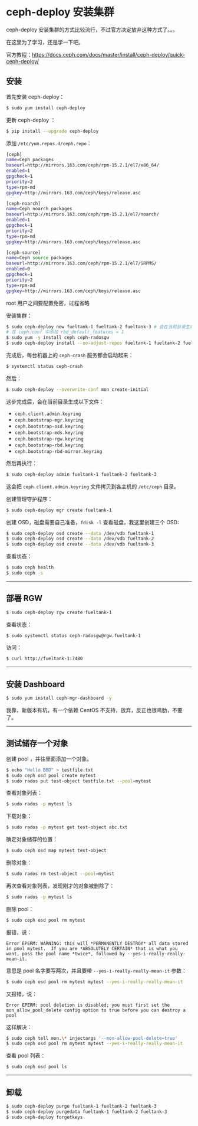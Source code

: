 # ceph-deploy 安装集群

ceph-deploy 安装集群的方式比较流行，不过官方决定放弃这种方式了。。。

在这里为了学习，还是学一下吧。

官方教程：https://docs.ceph.com/docs/master/install/ceph-deploy/quick-ceph-deploy/

## 安装

首先安装 ceph-deploy：

```bash
$ sudo yum install ceph-deploy
```

更新 ceph-deploy ：

```bash
$ pip install --upgrade ceph-deploy
```

添加 `/etc/yum.repos.d/ceph.repo`：

```bash
[ceph]
name=Ceph packages
baseurl=http://mirrors.163.com/ceph/rpm-15.2.1/el7/x86_64/
enabled=1
gpgcheck=1
priority=2
type=rpm-md
gpgkey=http://mirrors.163.com/ceph/keys/release.asc

[ceph-noarch]
name=Ceph noarch packages
baseurl=http://mirrors.163.com/ceph/rpm-15.2.1/el7/noarch/
enabled=1
gpgcheck=1
priority=2
type=rpm-md
gpgkey=http://mirrors.163.com/ceph/keys/release.asc

[ceph-source]
name=Ceph source packages
baseurl=http://mirrors.163.com/ceph/rpm-15.2.1/el7/SRPMS/
enabled=0
gpgcheck=1
priority=2
type=rpm-md
gpgkey=http://mirrors.163.com/ceph/keys/release.asc
```

root 用户之间要配置免密，过程省略

安装集群：

```bash
$ sudo ceph-deploy new fueltank-1 fueltank-2 fueltank-3 # 会在当前目录生成三个配置文件
# 在 ceph.conf 中添加 rbd_default_features = 1
$ sudo yum -y install ceph ceph-radosgw
$ sudo ceph-deploy install --no-adjust-repos fueltank-1 fueltank-2 fueltank-3
```

完成后，每台机器上的 `ceph-crash` 服务都会启动起来：

```bash
$ systemctl status ceph-crash
```

然后：

```bash
$ sudo ceph-deploy --overwrite-conf mon create-initial
```

这步完成后，会在当前目录生成以下文件：

- `ceph.client.admin.keyring`
- `ceph.bootstrap-mgr.keyring`
- `ceph.bootstrap-osd.keyring`
- `ceph.bootstrap-mds.keyring`
- `ceph.bootstrap-rgw.keyring`
- `ceph.bootstrap-rbd.keyring`
- `ceph.bootstrap-rbd-mirror.keyring`

然后再执行：

```bash
$ sudo ceph-deploy admin fueltank-1 fueltank-2 fueltank-3
```

这会把 `ceph.client.admin.keyring` 文件拷贝到各主机的 `/etc/ceph` 目录。

创建管理守护程序：

```bash
$ sudo ceph-deploy mgr create fueltank-1
```

创建 OSD，磁盘需要自己准备，`fdisk -l` 查看磁盘，我这里创建三个 OSD:

```bash
$ sudo ceph-deploy osd create --data /dev/vdb fueltank-1
$ sudo ceph-deploy osd create --data /dev/vdb fueltank-2
$ sudo ceph-deploy osd create --data /dev/vdb fueltank-3
```

查看状态：

```bash
$ sudo ceph health
$ sudo ceph -s
```



---



## 部署 RGW

```bash
$ sudo ceph-deploy rgw create fueltank-1
```

查看状态：

```bash
$ sudo systemctl status ceph-radosgw@rgw.fueltank-1
```

访问：

```bash
$ curl http://fueltank-1:7480
```





---



## 安装 Dashboard

```bash
$ sudo yum install ceph-mgr-dashboard -y
```

我靠，新版本有坑，有一个依赖 CentOS 不支持，放弃，反正也很鸡肋，不要了。



---



## 测试储存一个对象

创建 pool ，并往里面添加一个对象。

```bash
$ echo "Hello BBD" > testfile.txt
$ sudo ceph osd pool create mytest
$ sudo rados put test-object testfile.txt --pool=mytest
```

查看对象列表：

```bash
$ sudo rados -p mytest ls
```

下载对象：

```bash
$ sudo rados -p mytest get test-object abc.txt
```

确定对象储存的位置：

```bash
$ sudo ceph osd map mytest test-object
```

删除对象：

```bash
$ sudo rados rm test-object --pool=mytest
```

再次查看对象列表，发现刚才的对象被删除了：

```bash
$ sudo rados -p mytest ls
```

删除 pool：

```bash
$ sudo ceph osd pool rm mytest
```

报错，说：

```
Error EPERM: WARNING: this will *PERMANENTLY DESTROY* all data stored in pool mytest.  If you are *ABSOLUTELY CERTAIN* that is what you want, pass the pool name *twice*, followed by --yes-i-really-really-mean-it.
```

意思是 pool 名字要写两次，并且要带 `--yes-i-really-really-mean-it` 参数：

```bash
$ sudo ceph osd pool rm mytest mytest --yes-i-really-really-mean-it
```

又报错，说：

```
Error EPERM: pool deletion is disabled; you must first set the mon_allow_pool_delete config option to true before you can destroy a pool
```

这样解决：

```bash
$ sudo ceph tell mon.\* injectargs '--mon-allow-pool-delete=true'
$ sudo ceph osd pool rm mytest mytest --yes-i-really-really-mean-it
```

查看 pool 列表：

```bash
$ sudo ceph osd pool ls
```



---



## 卸载

```bash
$ sudo ceph-deploy purge fueltank-1 fueltank-2 fueltank-3
$ sudo ceph-deploy purgedata fueltank-1 fueltank-2 fueltank-3
$ sudo ceph-deploy forgetkeys
```

